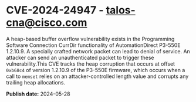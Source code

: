 # CVE-2024-24947 - talos-cna@cisco.com

A heap-based buffer overflow vulnerability exists in the Programming Software Connection CurrDir functionality of AutomationDirect P3-550E 1.2.10.9. A specially crafted network packet can lead to denial of service. An attacker can send an unauthenticated packet to trigger these vulnerability.This CVE tracks the heap corruption that occurs at offset `0xb68c4` of version 1.2.10.9 of the P3-550E firmware, which occurs when a call to `memset` relies on an attacker-controlled length value and corrupts any trailing heap allocations.

**Publish date:** 2024-05-28
